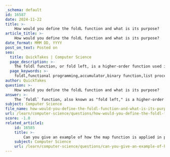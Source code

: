 ```yaml
---
_schema: default
id: 16587
date: 2024-11-22
title: >-
    How would you define the foldL function and what is its purpose?
article_title: >-
    How would you define the foldL function and what is its purpose?
date_format: MMM DD, YYYY
post_on_text: Posted on
seo:
  title: QuickTakes | Computer Science
  page_description: >-
    The foldl function, or fold left, is a higher-order function used in functional programming for processing lists by accumulating results through a specified binary function.
  page_keywords: >-
    foldl,functional programming,accumulator,binary function,list processing,reduce,Python,eager evaluation,associativity,use cases
author: QuickTakes
question: >-
    How would you define the foldL function and what is its purpose?
answer: >-
    The `foldl` function, also known as "fold left," is a higher-order function commonly used in functional programming. Its primary purpose is to process a data structure, typically a list, in a left-to-right manner while accumulating a result. This is achieved by applying a specified binary function to an initial accumulator value and each element of the list sequentially, ultimately returning a single aggregated result.\n\n### Definition and Functionality\nThe `foldl` function can be defined as follows:\n\n$$\n\text{foldl} : (acc \to elem \to acc) \to acc \to [elem] \to acc\n$$\n\nHere, the first argument is a binary function that takes two parameters: the accumulator (`acc`) and the current element of the list (`elem`). The second argument is the initial value of the accumulator, and the third argument is the list to be processed.\n\nFor example, if we have a list `[2, 1, 5, 2]` and we want to sum its elements using `foldl`, we can express it as:\n\n```python\nfrom functools import reduce\n\n# Define the binary function for addition\ndef add(x, y):\n    return x + y\n\n# Using foldl (reduce in Python)\nresult = reduce(add, [2, 1, 5, 2], 0)  # Initial accumulator value is 0\nprint(result)  # Output: 10\n```\n\nIn this example, the evaluation proceeds as follows:\n1. Start with the initial accumulator value of `0`.\n2. Apply the function: `0 + 2 = 2`\n3. Next: `2 + 1 = 3`\n4. Then: `3 + 5 = 8`\n5. Finally: `8 + 2 = 10`\n\n### Characteristics\n- **Eager Evaluation**: `foldl` is eager, meaning it computes the result immediately as it processes each element. This can lead to issues when dealing with infinite lists, as it cannot handle them directly.\n- **Associativity**: The order of operations matters in `foldl`, as it processes elements from the leftmost to the rightmost. This is in contrast to its sibling function `foldr` (fold right), which processes from right to left.\n\n### Use Cases\n`foldl` is particularly useful for tasks such as:\n- Summing a list of numbers.\n- Concatenating strings.\n- Accumulating results from a list of data structures.\n\nIn summary, `foldl` is a powerful tool in functional programming that allows for elegant and efficient list processing by accumulating results through a specified binary function.
subject: Computer Science
file_name: how-would-you-define-the-foldl-function-and-what-is-its-purpose.md
url: /learn/computer-science/questions/how-would-you-define-the-foldl-function-and-what-is-its-purpose
score: -1.0
related_article1:
    id: 16585
    title: >-
        Can you give an example of how the map function is applied in programming?
    subject: Computer Science
    url: /learn/computer-science/questions/can-you-give-an-example-of-how-the-map-function-is-applied-in-programming
---
```


&nbsp;
